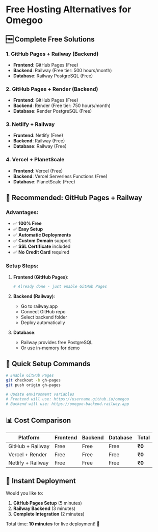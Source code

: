 # Free Hosting Alternatives for Omegoo

## 🆓 Complete Free Solutions

### 1. GitHub Pages + Railway (Backend)
- **Frontend**: GitHub Pages (Free)
- **Backend**: Railway (Free tier: 500 hours/month)
- **Database**: Railway PostgreSQL (Free)

### 2. GitHub Pages + Render (Backend) 
- **Frontend**: GitHub Pages (Free)
- **Backend**: Render (Free tier: 750 hours/month)
- **Database**: Render PostgreSQL (Free)

### 3. Netlify + Railway
- **Frontend**: Netlify (Free)
- **Backend**: Railway (Free)
- **Database**: Railway (Free)

### 4. Vercel + PlanetScale
- **Frontend**: Vercel (Free)
- **Backend**: Vercel Serverless Functions (Free)
- **Database**: PlanetScale (Free)

## 🎯 Recommended: GitHub Pages + Railway

### Advantages:
- ✅ **100% Free**
- ✅ **Easy Setup** 
- ✅ **Automatic Deployments**
- ✅ **Custom Domain** support
- ✅ **SSL Certificate** included
- ✅ **No Credit Card** required

### Setup Steps:

1. **Frontend (GitHub Pages)**:
   ```bash
   # Already done - just enable GitHub Pages
   ```

2. **Backend (Railway)**:
   - Go to railway.app
   - Connect GitHub repo
   - Select backend folder
   - Deploy automatically

3. **Database**:
   - Railway provides free PostgreSQL
   - Or use in-memory for demo

## 🔧 Quick Setup Commands

```bash
# Enable GitHub Pages
git checkout -b gh-pages
git push origin gh-pages

# Update environment variables
# Frontend will use: https://username.github.io/omegoo
# Backend will use: https://omegoo-backend.railway.app
```

## 📊 Cost Comparison

| Platform | Frontend | Backend | Database | Total |
|----------|----------|---------|----------|-------|
| GitHub + Railway | Free | Free | Free | **₹0** |
| Vercel + Render | Free | Free | Free | **₹0** |
| Netlify + Railway | Free | Free | Free | **₹0** |

## 🚀 Instant Deployment

Would you like to:
1. **GitHub Pages Setup** (5 minutes)
2. **Railway Backend** (3 minutes) 
3. **Complete Integration** (2 minutes)

Total time: **10 minutes** for live deployment! 🎉